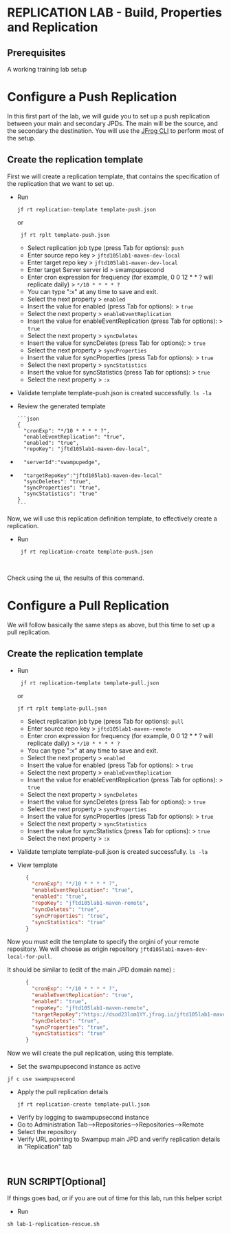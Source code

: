 # REPLICATION LAB  - Build, Properties and Replication

## Prerequisites
A working training lab setup


# Configure a Push Replication

In this first part of the lab, we will guide you to set up a push replication between your main and secondary JPDs.
The main will be the source, and the secondary the destination.
You will use the [JFrog CLI](https://jfrog.com/getcli/) to perform most of the setup.

## Create the replication template

First we will create a replication template, that contains the specification of the replication that we want to set up.

- Run

  ```
  jf rt replication-template template-push.json
  ```

  or

  ```
   jf rt rplt template-push.json
  ```

  - Select replication job type (press Tab for options): `push`
  - Enter source repo key > `jftd105lab1-maven-dev-local`         
  - Enter target repo key > `jftd105lab1-maven-dev-local`   
  - Enter target Server server id > swampupsecond
  - Enter cron expression for frequency (for example, 0 0 12 * * ? will replicate daily) > `*/10 * * * * ?`
  - You can type ":x" at any time to save and exit.
  - Select the next property > `enabled`
  - Insert the value for enabled (press Tab for options): > `true`
  - Select the next property > `enableEventReplication`
  - Insert the value for enableEventReplication (press Tab for options): > `true`
  - Select the next property > `syncDeletes`
  - Insert the value for syncDeletes (press Tab for options): > `true`
  - Select the next property > `syncProperties`
  - Insert the value for syncProperties (press Tab for options): > `true`
  - Select the next property > `syncStatistics`
  - Insert the value for syncStatistics (press Tab for options): > `true`
  - Select the next property > `:x`

- Validate template template-push.json is created successfully. `ls -la`
- Review the generated template

      ```json
      {
        "cronExp": "*/10 * * * * ?",
        "enableEventReplication": "true",
        "enabled": "true",
        "repoKey": "jftd105lab1-maven-dev-local",
-       "serverId":"swampupedge",
-       "targetRepoKey":"jftd105lab1-maven-dev-local"
        "syncDeletes": "true",
        "syncProperties": "true",
        "syncStatistics": "true"
      }
      ```
Now, we will use this replication definition template, to effectively create a replication.
- Run
  ```
   jf rt replication-create template-push.json
  ```

<br />

Check using the ui, the results of this command.

# Configure a Pull Replication

We will follow basically the same steps as above, but this time to set up a pull replication.

## Create the replication template

- Run

  ```
   jf rt replication-template template-pull.json
  ```

  or

  ```
  jf rt rplt template-pull.json
  ```

  - Select replication job type (press Tab for options): `pull`
  - Enter source repo key > `jftd105lab1-maven-remote`
  - Enter cron expression for frequency (for example, 0 0 12 * * ? will replicate daily) > `*/10 * * * * ?`
  - You can type ":x" at any time to save and exit.
  - Select the next property > `enabled`
  - Insert the value for enabled (press Tab for options): > `true`
  - Select the next property > `enableEventReplication`
  - Insert the value for enableEventReplication (press Tab for options): > `true`
  - Select the next property > `syncDeletes`
  - Insert the value for syncDeletes (press Tab for options): > `true`
  - Select the next property > `syncProperties`
  - Insert the value for syncProperties (press Tab for options): > `true`
  - Select the next property > `syncStatistics`
  - Insert the value for syncStatistics (press Tab for options): > `true`
  - Select the next property > `:x`

- Validate template template-pull.json is created successfully. `ls -la`
- View template

```json
      {
        "cronExp": "*/10 * * * * ?",
        "enableEventReplication": "true",
        "enabled": "true",
        "repoKey": "jftd105lab1-maven-remote",
        "syncDeletes": "true",
        "syncProperties": "true",
        "syncStatistics": "true"
      }
```

Now you must edit the template to specify the orgini of your remote repository.
We will choose as origin repository `jftd105lab1-maven-dev-local-for-pull`.

It should be similar to (edit of the main JPD domain name) :
```json
      {
        "cronExp": "*/10 * * * * ?",
        "enableEventReplication": "true",
        "enabled": "true",
        "repoKey": "jftd105lab1-maven-remote",
        "targetRepoKey":"https://dsod23lom1YY.jfrog.io/jftd105lab1-maven-dev-local-for-pull",
        "syncDeletes": "true",
        "syncProperties": "true",
        "syncStatistics": "true"
      }
```

Now we will create the pull replication, using this template.

- Set the swampupsecond instance as active
```
jf c use swampupsecond
```
- Apply the pull replication details
  ```
  jf rt replication-create template-pull.json
  ```
- Verify by logging to swampupsecond instance
- Go to Administration Tab-->Repositories-->Repositories-->Remote 
- Select the repository 
- Verify URL pointing to Swampup main JPD and verify replication details in "Replication" tab
<br />


## RUN SCRIPT[Optional]
If things goes bad, or if you are out of time for this lab, run this helper script

- Run 
```
sh lab-1-replication-rescue.sh
```


